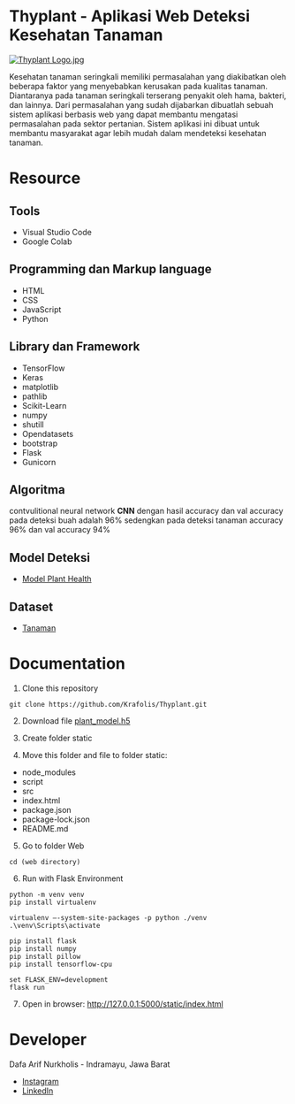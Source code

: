 # Thyplant - Aplikasi Web Deteksi Kesehatan Tanaman

[![Thyplant Logo.jpg](https://i.postimg.cc/bwhsTzJJ/thyplant-logo.jpg)](https://postimg.cc/7fKHPrS8)

Kesehatan tanaman seringkali memiliki permasalahan yang diakibatkan oleh beberapa faktor yang menyebabkan kerusakan pada kualitas tanaman. Diantaranya pada tanaman seringkali terserang penyakit oleh hama, bakteri, dan lainnya. Dari permasalahan yang sudah dijabarkan dibuatlah sebuah sistem aplikasi berbasis web yang dapat membantu mengatasi permasalahan pada sektor pertanian. Sistem aplikasi ini dibuat untuk membantu masyarakat agar lebih mudah dalam mendeteksi kesehatan tanaman.  

# Resource 

## Tools
- Visual Studio Code
- Google Colab

## Programming dan Markup language
- HTML
- CSS
- JavaScript
- Python

## Library dan Framework
- TensorFlow
- Keras
- matplotlib
- pathlib
- Scikit-Learn
- numpy
- shutill
- Opendatasets
- bootstrap
- Flask
- Gunicorn 

## Algoritma
contvulitional  neural network __CNN__
dengan hasil accuracy dan val accuracy pada deteksi buah adalah 96% sedengkan pada deteksi tanaman accuracy 96% dan val accuracy 94%

## Model Deteksi
- [Model Plant Health](https://github.com/capstone-team-c22-057/Machine_Learning/blob/main/Plant_Health_Detection.ipynb)

## Dataset
- [Tanaman](https://www.kaggle.com/datasets/abdallahalidev/plantvillage-dataset)

# Documentation
1. Clone this repository
```
git clone https://github.com/Krafolis/Thyplant.git
```

2. Download file [plant_model.h5](https://drive.google.com/file/d/1-5ex690e86hgJR31KCO6CTvo-07O4pJt/view?usp=share_link)

3. Create folder static

4. Move this folder and file to folder static:
- node_modules
- script
- src
- index.html
- package.json
- package-lock.json
- README.md

5. Go to folder Web
```
cd (web directory)
```

6. Run with Flask Environment
```
python -m venv venv
pip install virtualenv

virtualenv —-system-site-packages -p python ./venv
.\venv\Scripts\activate

pip install flask
pip install numpy
pip install pillow
pip install tensorflow-cpu

set FLASK_ENV=development
flask run
```
7. Open in browser: http://127.0.0.1:5000/static/index.html

# Developer
Dafa Arif Nurkholis - Indramayu, Jawa Barat

- [Instagram](https://www.instagram.com/dafarifn20/)
- [LinkedIn](https://www.linkedin.com/in/dafa-arif-nurkholis)